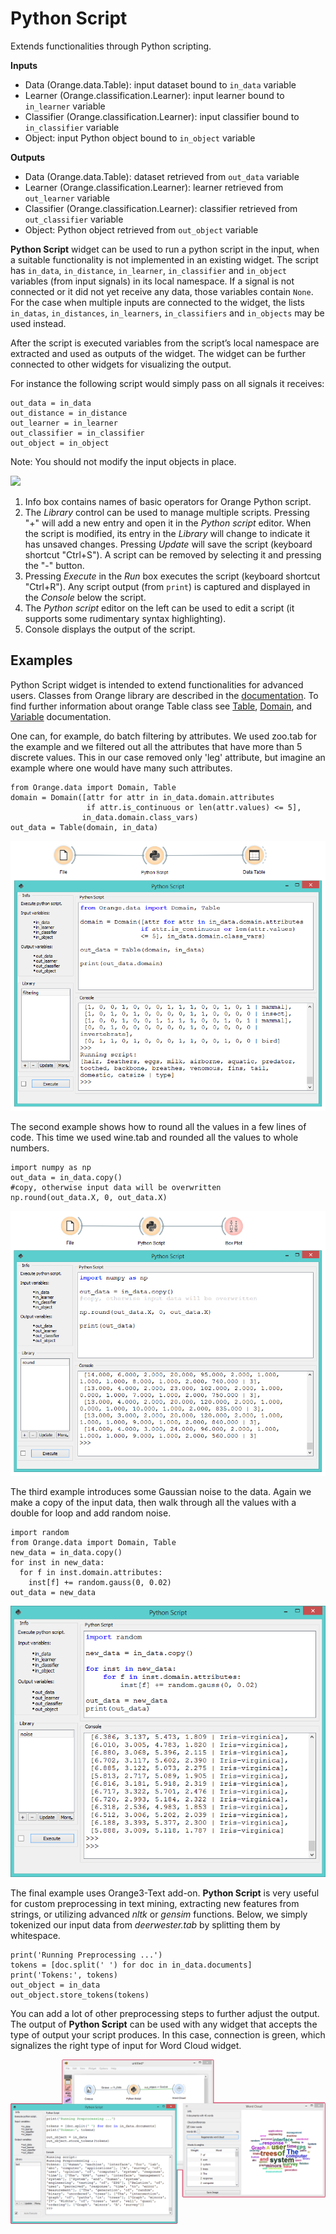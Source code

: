 Python Script
=============

Extends functionalities through Python scripting.

**Inputs**

- Data (Orange.data.Table): input dataset bound to ``in_data`` variable
- Learner (Orange.classification.Learner): input learner bound to ``in_learner`` variable
- Classifier (Orange.classification.Learner): input classifier bound to ``in_classifier`` variable
- Object: input Python object bound to ``in_object`` variable

**Outputs**

- Data (Orange.data.Table): dataset retrieved from ``out_data`` variable
- Learner (Orange.classification.Learner): learner retrieved from ``out_learner`` variable
- Classifier (Orange.classification.Learner): classifier retrieved from ``out_classifier`` variable
- Object: Python object retrieved from ``out_object`` variable

**Python Script** widget can be used to run a python script in the input, when a suitable functionality is not implemented in an existing widget. The script has ``in_data``, ``in_distance``, ``in_learner``, ``in_classifier`` and ``in_object`` variables (from input signals) in its local namespace. If a signal is not connected or it did not yet receive any data, those variables contain ``None``. For the case when multiple inputs are connected to the widget, the lists ``in_datas``, ``in_distances``, ``in_learners``, ``in_classifiers`` and ``in_objects`` may be used instead. 

After the script is executed variables from the script’s local namespace are extracted and used as outputs of the widget. The widget can be further connected to other widgets for visualizing the output.

For instance the following script would simply pass on all signals it receives:

    out_data = in_data
    out_distance = in_distance
    out_learner = in_learner
    out_classifier = in_classifier
    out_object = in_object

Note: You should not modify the input objects in place.

![](images/PythonScript-stamped.png)

1. Info box contains names of basic operators for Orange Python script.
2. The *Library* control can be used to manage multiple scripts. Pressing "+" will add a new entry and open it in the *Python script* editor. When the script is modified, its entry in the *Library* will change to indicate it has unsaved changes. Pressing *Update* will save the script (keyboard shortcut "Ctrl+S"). A script can be removed by selecting it and pressing the "-" button.
3. Pressing *Execute* in the *Run* box executes the script (keyboard shortcut "Ctrl+R"). Any script output (from ``print``) is captured and displayed in the *Console* below the script.
4. The *Python script* editor on the left can be used to edit a script (it supports some rudimentary syntax highlighting).
5. Console displays the output of the script.

Examples
--------

Python Script widget is intended to extend functionalities for advanced users. Classes from Orange library are described in the [documentation](https://docs.biolab.si/3/data-mining-library/#reference). To find further information about orange Table class see [Table](https://docs.biolab.si/3/data-mining-library/reference/data.table.html), [Domain](https://docs.biolab.si/3/data-mining-library/reference/data.domain.html), and [Variable](https://docs.biolab.si/3/data-mining-library/reference/data.variable.html) documentation.

One can, for example, do batch filtering by attributes. We used zoo.tab for the example and we filtered out all the attributes that have more than 5 discrete values. This in our case removed only 'leg' attribute, but imagine an example where one would have many such attributes.

    from Orange.data import Domain, Table
    domain = Domain([attr for attr in in_data.domain.attributes
                     if attr.is_continuous or len(attr.values) <= 5],
                    in_data.domain.class_vars)
    out_data = Table(domain, in_data)

![](images/PythonScript-filtering.png)

The second example shows how to round all the values in a few lines of code. This time we used wine.tab and rounded all the values to whole numbers.

    import numpy as np
    out_data = in_data.copy()
    #copy, otherwise input data will be overwritten
    np.round(out_data.X, 0, out_data.X)

![](images/PythonScript-round.png)

The third example introduces some Gaussian noise to the data. Again we make a copy of the input data, then walk through all the values with a double for loop and add random noise.

    import random
    from Orange.data import Domain, Table
    new_data = in_data.copy()
    for inst in new_data:
      for f in inst.domain.attributes:
        inst[f] += random.gauss(0, 0.02)
    out_data = new_data

![](images/PythonScript-gauss.png)

The final example uses Orange3-Text add-on. **Python Script** is very useful for custom preprocessing in text mining, extracting new features from strings, or utilizing advanced *nltk* or *gensim* functions. Below, we simply tokenized our input data from *deerwester.tab* by splitting them by whitespace.

    print('Running Preprocessing ...')
    tokens = [doc.split(' ') for doc in in_data.documents]
    print('Tokens:', tokens)
    out_object = in_data
    out_object.store_tokens(tokens)

You can add a lot of other preprocessing steps to further adjust the output. The output of **Python Script** can be used with any widget that accepts the type of output your script produces. In this case, connection is green, which signalizes the right type of input for Word Cloud widget.

![](images/PythonScript-Example3.png)

